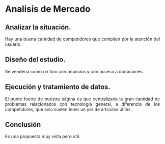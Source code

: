 <style>
    *{
        text-align: justify;
    }
</style>
# Analisis de Mercado
## Analizar la situación.
Hay una buena cantidad de competidores que compiten por la atención del usuario.

## Diseño del estudio.
Se vendería como un foro con anuncios y con acceso a donaciones.

## Ejecución y tratamiento de datos.
El punto fuerte de nuestra página es que centralizaría la gran cantidad de problemas relacionados con tecnología general, a diferencia de los competidores, que solo suelen tener un par de articulos utiles.

## Conclusión
Es una propuesta muy vista pero util.